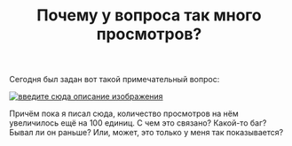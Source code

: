 ﻿---
title: "Почему у вопроса так много просмотров?"
se.owner.user_id: 527067
se.owner.display_name: "Byb"
se.owner.link: "https://ru.meta.stackoverflow.com/users/527067/byb"
se.link: "https://ru.meta.stackoverflow.com/questions/13091/%d0%9f%d0%be%d1%87%d0%b5%d0%bc%d1%83-%d1%83-%d0%b2%d0%be%d0%bf%d1%80%d0%be%d1%81%d0%b0-%d1%82%d0%b0%d0%ba-%d0%bc%d0%bd%d0%be%d0%b3%d0%be-%d0%bf%d1%80%d0%be%d1%81%d0%bc%d0%be%d1%82%d1%80%d0%be%d0%b2"
se.question_id: 13091
se.post_type: question
---
<p>Сегодня был задан вот такой примечательный вопрос:</p>
<p><a href="https://i.stack.imgur.com/BWZwG.png" rel="nofollow noreferrer"><img src="https://i.stack.imgur.com/BWZwG.png" alt="введите сюда описание изображения" /></a></p>
<p>Причём пока я писал сюда, количество просмотров на нём увеличилось ещё на 100 единиц. С чем это связано? Какой-то баг? Бывал ли он раньше? Или, может, это только у меня так показывается?</p>
